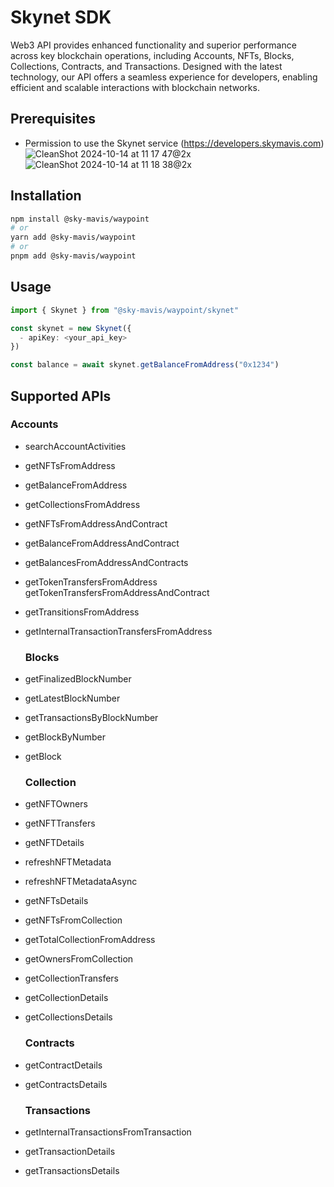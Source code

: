 # Skynet SDK

Web3 API provides enhanced functionality and superior performance across key blockchain operations, including Accounts, NFTs, Blocks, Collections, Contracts, and Transactions. Designed with the latest technology, our API offers a seamless experience for developers, enabling efficient and scalable interactions with blockchain networks.

## Prerequisites

- Permission to use the Skynet service (https://developers.skymavis.com)
![CleanShot 2024-10-14 at 11 17 47@2x](https://github.com/user-attachments/assets/7e48ded1-e0de-4958-83a2-cb0b0680e392)
![CleanShot 2024-10-14 at 11 18 38@2x](https://github.com/user-attachments/assets/5be21680-436c-4d3f-95a3-35668fad2e69)


## Installation

```bash
npm install @sky-mavis/waypoint
# or
yarn add @sky-mavis/waypoint
# or
pnpm add @sky-mavis/waypoint
```

## Usage

```ts
import { Skynet } from "@sky-mavis/waypoint/skynet"

const skynet = new Skynet({
  - apiKey: <your_api_key>
})

const balance = await skynet.getBalanceFromAddress("0x1234")
```

## Supported APIs

### Accounts

- searchAccountActivities
- getNFTsFromAddress
- getBalanceFromAddress
- getCollectionsFromAddress
- getNFTsFromAddressAndContract
- getBalanceFromAddressAndContract
- getBalancesFromAddressAndContracts
- getTokenTransfersFromAddress
  getTokenTransfersFromAddressAndContract
- getTransitionsFromAddress
- getInternalTransactionTransfersFromAddress

  ### Blocks

- getFinalizedBlockNumber
- getLatestBlockNumber
- getTransactionsByBlockNumber
- getBlockByNumber
- getBlock

  ### Collection

- getNFTOwners
- getNFTTransfers
- getNFTDetails
- refreshNFTMetadata
- refreshNFTMetadataAsync
- getNFTsDetails
- getNFTsFromCollection
- getTotalCollectionFromAddress
- getOwnersFromCollection
- getCollectionTransfers
- getCollectionDetails
- getCollectionsDetails

  ### Contracts

- getContractDetails
- getContractsDetails

  ### Transactions

- getInternalTransactionsFromTransaction
- getTransactionDetails
- getTransactionsDetails
